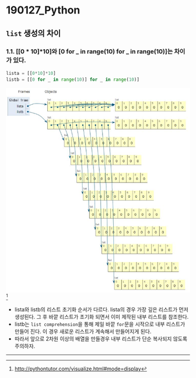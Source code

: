 # 190127_Python

## `list` 생성의 차이

### 1.1. [[0 * 10]*10]와 [0 for _ in range(10) for _ in range(10)]는 차이가 있다.

```python
lista = [[0*10]*10]
listb = [[0 for _ in range(10)] for _ in range(10)]
```



![python](../images/0127_1.jpg)[^python_tutor]

- lista와 listb의 리스트 초기화 순서가 다르다. lista의 경우 가장 깊은 리스트가 먼저 생성된다. 그 후 바깥 리스트가 초기화 되면서 이미 제작된 내부 리스트를 참조한다.
- listb는 `list comprehension`을 통해 제일 바깥 `for`문을 시작으로 내부 리스트가 만들어 진다. 이 경우 새로운 리스트가 계속해서 만들어지게 된다.
- 따라서 앞으로 2차원 이상의 배열을 만들경우 내부 리스트가 단순 복사되지 않도록 주의하자.



-------------------------------------------

[^python_tutor]:http://pythontutor.com/visualize.html#mode=display









